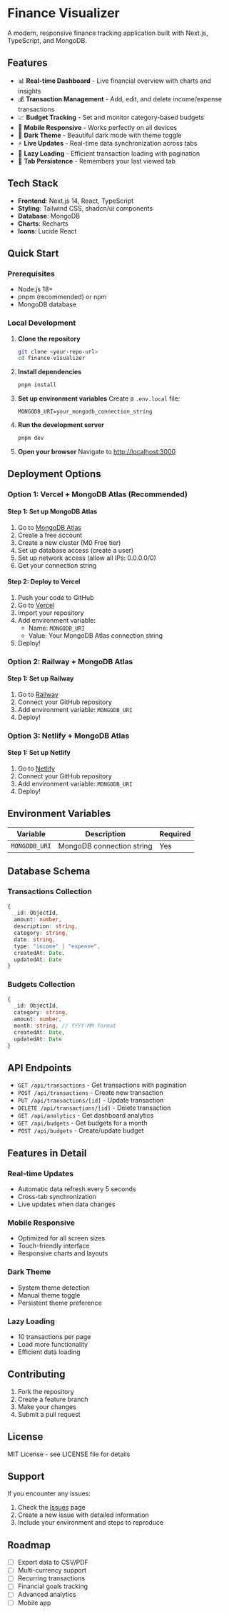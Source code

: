 # Finance Visualizer

A modern, responsive finance tracking application built with Next.js, TypeScript, and MongoDB.

## Features

- 📊 **Real-time Dashboard** - Live financial overview with charts and insights
- 💰 **Transaction Management** - Add, edit, and delete income/expense transactions
- 📈 **Budget Tracking** - Set and monitor category-based budgets
- 📱 **Mobile Responsive** - Works perfectly on all devices
- 🌙 **Dark Theme** - Beautiful dark mode with theme toggle
- ⚡ **Live Updates** - Real-time data synchronization across tabs
- 🔄 **Lazy Loading** - Efficient transaction loading with pagination
- 💾 **Tab Persistence** - Remembers your last viewed tab

## Tech Stack

- **Frontend**: Next.js 14, React, TypeScript
- **Styling**: Tailwind CSS, shadcn/ui components
- **Database**: MongoDB
- **Charts**: Recharts
- **Icons**: Lucide React

## Quick Start

### Prerequisites

- Node.js 18+ 
- pnpm (recommended) or npm
- MongoDB database

### Local Development

1. **Clone the repository**
   ```bash
   git clone <your-repo-url>
   cd finance-visualizer
   ```

2. **Install dependencies**
   ```bash
   pnpm install
   ```

3. **Set up environment variables**
   Create a `.env.local` file:
   ```env
   MONGODB_URI=your_mongodb_connection_string
   ```

4. **Run the development server**
   ```bash
   pnpm dev
   ```

5. **Open your browser**
   Navigate to [http://localhost:3000](http://localhost:3000)

## Deployment Options

### Option 1: Vercel + MongoDB Atlas (Recommended)

#### Step 1: Set up MongoDB Atlas
1. Go to [MongoDB Atlas](https://www.mongodb.com/atlas)
2. Create a free account
3. Create a new cluster (M0 Free tier)
4. Set up database access (create a user)
5. Set up network access (allow all IPs: 0.0.0.0/0)
6. Get your connection string

#### Step 2: Deploy to Vercel
1. Push your code to GitHub
2. Go to [Vercel](https://vercel.com)
3. Import your repository
4. Add environment variable:
   - Name: `MONGODB_URI`
   - Value: Your MongoDB Atlas connection string
5. Deploy!

### Option 2: Railway + MongoDB Atlas

#### Step 1: Set up Railway
1. Go to [Railway](https://railway.app)
2. Connect your GitHub repository
3. Add environment variable: `MONGODB_URI`
4. Deploy!

### Option 3: Netlify + MongoDB Atlas

#### Step 1: Set up Netlify
1. Go to [Netlify](https://netlify.com)
2. Connect your GitHub repository
3. Add environment variable: `MONGODB_URI`
4. Deploy!

## Environment Variables

| Variable | Description | Required |
|----------|-------------|----------|
| `MONGODB_URI` | MongoDB connection string | Yes |

## Database Schema

### Transactions Collection
```typescript
{
  _id: ObjectId,
  amount: number,
  description: string,
  category: string,
  date: string,
  type: "income" | "expense",
  createdAt: Date,
  updatedAt: Date
}
```

### Budgets Collection
```typescript
{
  _id: ObjectId,
  category: string,
  amount: number,
  month: string, // YYYY-MM format
  createdAt: Date,
  updatedAt: Date
}
```

## API Endpoints

- `GET /api/transactions` - Get transactions with pagination
- `POST /api/transactions` - Create new transaction
- `PUT /api/transactions/[id]` - Update transaction
- `DELETE /api/transactions/[id]` - Delete transaction
- `GET /api/analytics` - Get dashboard analytics
- `GET /api/budgets` - Get budgets for a month
- `POST /api/budgets` - Create/update budget

## Features in Detail

### Real-time Updates
- Automatic data refresh every 5 seconds
- Cross-tab synchronization
- Live updates when data changes

### Mobile Responsive
- Optimized for all screen sizes
- Touch-friendly interface
- Responsive charts and layouts

### Dark Theme
- System theme detection
- Manual theme toggle
- Persistent theme preference

### Lazy Loading
- 10 transactions per page
- Load more functionality
- Efficient data loading

## Contributing

1. Fork the repository
2. Create a feature branch
3. Make your changes
4. Submit a pull request

## License

MIT License - see LICENSE file for details

## Support

If you encounter any issues:
1. Check the [Issues](https://github.com/your-repo/issues) page
2. Create a new issue with detailed information
3. Include your environment and steps to reproduce

## Roadmap

- [ ] Export data to CSV/PDF
- [ ] Multi-currency support
- [ ] Recurring transactions
- [ ] Financial goals tracking
- [ ] Advanced analytics
- [ ] Mobile app